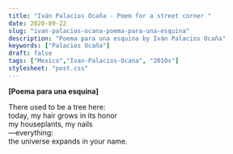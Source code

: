 ```yaml
---
title: "Iván Palacios Ocaña - Poem for a street corner "
date: 2020-09-22
slug: "ivan-palacios-ocana-poema-para-una-esquina"
description: "Poema para una esquina by Iván Palacios Ocaña"
keywords: ["Palacios Ocaña"]
draft: false
tags: ["Mexico","Ivan-Palacios-Ocana", "2010s"]
stylesheet: "post.css"
---
```


**[Poema para una esquina]**

There used to be a tree here:  
today, my hair grows in its honor  
my houseplants, my nails  
—everything:  
the universe expands in your name.  